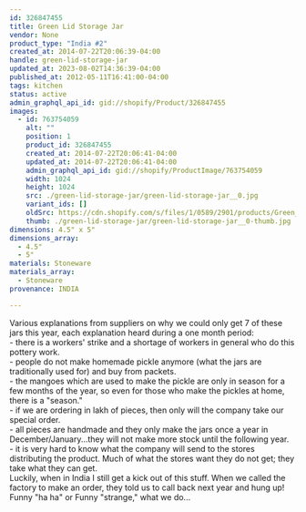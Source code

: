 ```yaml
---
id: 326847455
title: Green Lid Storage Jar
vendor: None
product_type: "India #2"
created_at: 2014-07-22T20:06:39-04:00
handle: green-lid-storage-jar
updated_at: 2023-08-02T14:36:39-04:00
published_at: 2012-05-11T16:41:00-04:00
tags: kitchen
status: active
admin_graphql_api_id: gid://shopify/Product/326847455
images:
  - id: 763754059
    alt: ""
    position: 1
    product_id: 326847455
    created_at: 2014-07-22T20:06:41-04:00
    updated_at: 2014-07-22T20:06:41-04:00
    admin_graphql_api_id: gid://shopify/ProductImage/763754059
    width: 1024
    height: 1024
    src: ./green-lid-storage-jar/green-lid-storage-jar__0.jpg
    variant_ids: []
    oldSrc: https://cdn.shopify.com/s/files/1/0589/2901/products/Green_Lid_Storage_Jar.jpeg?v=1406074001
    thumb: ./green-lid-storage-jar/green-lid-storage-jar__0-thumb.jpg
dimensions: 4.5" x 5"
dimensions_array:
  - 4.5"
  - 5"
materials: Stoneware
materials_array:
  - Stoneware
provenance: INDIA

---
```


Various explanations from suppliers on why we could only get 7 of these jars this year, each explanation heard during a one month period:  
\- there is a workers' strike and a shortage of workers in general who do this pottery work.  
\- people do not make homemade pickle anymore (what the jars are traditionally used for) and buy from packets.  
\- the mangoes which are used to make the pickle are only in season for a few months of the year, so even for those who make the pickles at home, there is a "season."  
\- if we are ordering in lakh of pieces, then only will the company take our special order.  
\- all pieces are handmade and they only make the jars once a year in December/January...they will not make more stock until the following year.  
\- it is very hard to know what the company will send to the stores distributing the product. Much of what the stores want they do not get; they take what they can get.  
Luckily, when in India I still get a kick out of this stuff. When we called the factory to make an order, they told us to call back next year and hung up! Funny "ha ha" or Funny "strange," what we do...